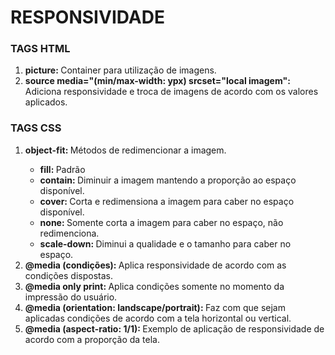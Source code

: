 <h1>RESPONSIVIDADE</h1>

<h3>TAGS HTML</h3>
<ol>
<li><strong>picture: </strong>Container para utilização de imagens.</li>
<li><strong>source media="(min/max-width: ypx) srcset="local imagem": </strong>Adiciona responsividade e troca de imagens de acordo com os valores aplicados.</li>
</ol>

<h3>TAGS CSS</h3>
<ol>
<li><strong>object-fit: </strong>Métodos de redimencionar a imagem.</li>
<ul><li><strong>fill: </strong>Padrão</li>
<li><strong>contain: </strong>Diminuir a imagem mantendo a proporção ao espaço disponível.</li>
<li><strong>cover: </strong>Corta e redimensiona a imagem para caber no espaço disponível.</li>
<li><strong>none: </strong>Somente corta a imagem para caber no espaço, não redimenciona.</li>
<li><strong>scale-down: </strong>Diminui a qualidade e o tamanho para caber no espaço.</li>
</ul>
<li><strong>@media (condições): </strong>Aplica responsividade de acordo com as condições dispostas.</li>
<li><strong>@media only print: </strong>Aplica condições somente no momento da impressão do usuário.</li>
<li><strong>@media (orientation: landscape/portrait): </strong>Faz com que sejam aplicadas condições de acordo com a tela horizontal ou vertical.</li>
<li><strong>@media (aspect-ratio: 1/1): </strong>Exemplo de aplicação de responsividade de acordo com a proporção da tela.</li>
</ol>